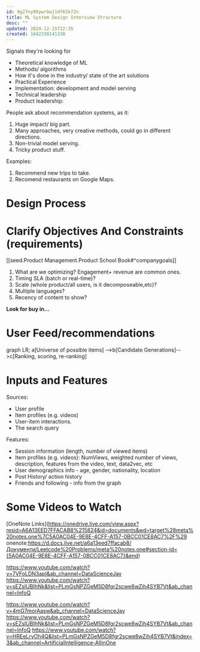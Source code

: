 ```yaml
---
id: 9g27ny98ywrbwj1df65k72n
title: ML System Design Interview Structure
desc: ""
updated: 2024-12-15T22:35
created: 1642338141330
---
```

Signals they're looking for

- Theoretical knowledge of ML
- Methods/ algorithms 
- How it's done in the industry/ state of the art solutions
- Practical Experience 
- Implementation: development and model serving 
- Technical leadership
- Product leadership: 

 People ask about recommendation systems, as it:

1. Huge impact/ big part.
2. Many approaches, very creative methods, could go in different directions.
3. Non-trivial model serving.
4. Tricky product stuff.

Examples:

1. Recommend new trips to take.
2. Recomend restaurants on Google Maps.

# Design Process

# Clarify Objectives And Constraints (requirements)

[[seed.Product Management.Product School Book#^companygoals]]

1. What are we optimizing?
   Engagement+ revenue are common ones.
2. Timing SLA (batch or real-time)?
3. Scale (whole product/all users, is it decomposeable,etc)?
4. Multiple languages? 
5. Recency of content to show?

**Look for buy in...**

# User Feed/recommendations

<div class="mermaid">
  graph LR;
a[Universe of possible items] --&gt;b[Candidate Generations]--&gt;c[Ranking, scoring, re-ranking]
</div>

# Inputs and Features

Sources:

- User profile
- Item profiles (e.g. videos)
- User-item interactions.
- The search query

Features:

- Session information (length, number of viewed items)
- Item profiles (e.g. videos): NumViews, weighted number of views, description, features from the video, text, data2vec, etc
- User demographics info - age, gender, nationality, location
- Post History/ action history
- Friends and following -  info from the graph

# Some Videos to Watch

[OneNote Links]\(<https://onedrive.live.com/view.aspx?resid=A6A13EED7FFACAB8%215824&id=documents&wd=target%28meta%20notes.one%7C5A0AC04E-9E8E-4CFF-A157-0BCC01CE8AC7%2F%29>
onenote:<https://d.docs.live.net/a6a13eed7ffacab8/Документи/Leetcode%20Problems/meta%20notes.one#section-id={5A0AC04E-9E8E-4CFF-A157-0BCC01CE8AC7}&end>)

<https://www.youtube.com/watch?v=7VFoLDN3apI&ab_channel=DataScienceJay>
<https://www.youtube.com/watch?v=sEZsIUBIhNk&list=PLmGsNPZGeM5D8fgr2scwe8wZih4SYB7Vt&ab_channel=InfoQ>

<https://www.youtube.com/watch?v=4mG7morAasw&ab_channel=DataScienceJay>
<https://www.youtube.com/watch?v=sEZsIUBIhNk&list=PLmGsNPZGeM5D8fgr2scwe8wZih4SYB7Vt&ab_channel=InfoQ>
<https://www.youtube.com/watch?v=HREeLryOh4Q&list=PLmGsNPZGeM5D8fgr2scwe8wZih4SYB7Vt&index=3&ab_channel=ArtificialIntelligence-AllinOne>


